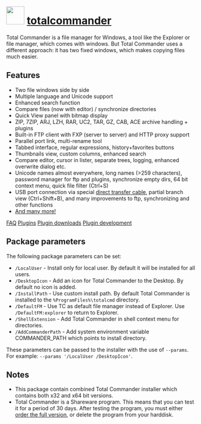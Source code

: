 ﻿# <img src="https://cdn.rawgit.com/chocolatey/chocolatey-coreteampackages/a37f40763d259eab20d0462b72cba86a108441d9/icons/totalcommander.png" width="48" height="48"/> [totalcommander](https://chocolatey.org/packages/totalcommander)


Total Commander is a file manager for Windows, a tool like the Explorer or file manager, which comes with windows.
But Total Commander uses a different approach: it has two fixed windows, which makes copying files much easier.

## Features

* Two file windows side by side
* Multiple language and Unicode support
* Enhanced search function
* Compare files (now with editor) / synchronize directories
* Quick View panel with bitmap display
* ZIP, 7ZIP, ARJ, LZH, RAR, UC2, TAR, GZ, CAB, ACE archive handling + plugins
* Built-in FTP client with FXP (server to server) and HTTP proxy support
* Parallel port link, multi-rename tool
* Tabbed interface, regular expressions, history+favorites buttons
* Thumbnails view, custom columns, enhanced search
* Compare editor, cursor in lister, separate trees, logging, enhanced overwrite dialog etc.
* Unicode names almost everywhere, long names (>259 characters), password manager for ftp and plugins, synchronize empty dirs, 64 bit context menu, quick file filter (Ctrl+S)
* USB port connection via special [direct transfer cable](http://ghisler.com/cables/index.htm), partial branch view (Ctrl+Shift+B), and many improvements to ftp, synchronizing and other functions
* [And many more!](http://ghisler.com/featurel.htm)

[FAQ](http://www.ghisler.com/faq.htm)
[Plugins](http://www.ghisler.ch/wiki/index.php/Developer%27s_corner)
[Plugin downloads](http://totalcmd.net/)
[Plugin development](http://totalcmd.net/directory/developer.html)

## Package parameters

The following package parameters can be set:

* `/LocalUser` - Install only for local user. By default it will be installed for all users.
* `/DesktopIcon` - Add an icon for Total Commander to the Desktop. By default no icon is added.
* `/InstallPath` - Use custom install path. By default Total Commander is installed to the `%ProgramFiles%\totalcmd` directory.
* `/DefaultFM`   - Use TC as default file manager instead of Explorer. Use `/DefaultFM:explorer` to return to Explorer.
* `/ShellExtension` - Add Total Commander in shell context menu for directories.
* `/AddCommanderPath` - Add system environment variable COMMANDER_PATH which points to install directory.

These parameters can be passed to the installer with the use of `--params`. For example: `--params '/LocalUser /DesktopIcon'`.

## Notes

- This package contain combined Total Commander installer which contains both x32 and x64 bit versions.
- Total Commander is a Shareware program. This means that you can test it for a period of 30 days. After testing the program, you must either [order the full version](http://www.ghisler.com/order.htm), or delete the program from your harddisk.

